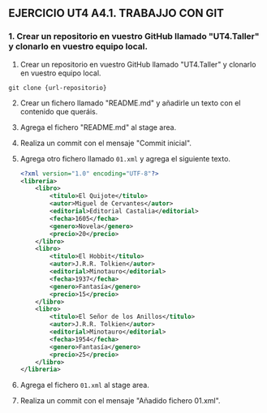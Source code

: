 ## EJERCICIO UT4 A4.1. TRABAJJO CON GIT

### 1. Crear un repositorio en vuestro GitHub llamado "UT4.Taller" y clonarlo en vuestro equipo local.

1. Crear un repositorio en vuestro GitHub llamado "UT4.Taller" y clonarlo en vuestro equipo local.

```console
git clone {url-repositorio}
```

2. Crear un fichero llamado "README.md" y añadirle un texto con el contenido que queráis.

3. Agrega el fichero "README.md" al stage area.

4. Realiza un commit con el mensaje "Commit inicial".

5. Agrega otro fichero llamado `01.xml` y agrega el siguiente texto.

   ```xml
   <?xml version="1.0" encoding="UTF-8"?>
   <libreria>
       <libro>
           <titulo>El Quijote</titulo>
           <autor>Miguel de Cervantes</autor>
           <editorial>Editorial Castalia</editorial>
           <fecha>1605</fecha>
           <genero>Novela</genero>
           <precio>20</precio>
       </libro>
       <libro>
           <titulo>El Hobbit</titulo>
           <autor>J.R.R. Tolkien</autor>
           <editorial>Minotauro</editorial>
           <fecha>1937</fecha>
           <genero>Fantasía</genero>
           <precio>15</precio>
       </libro>
       <libro>
           <titulo>El Señor de los Anillos</titulo>
           <autor>J.R.R. Tolkien</autor>
           <editorial>Minotauro</editorial>
           <fecha>1954</fecha>
           <genero>Fantasía</genero>
           <precio>25</precio>
       </libro>
   </libreria>
   ```

6. Agrega el fichero `01.xml` al stage area.

7. Realiza un commit con el mensaje "Añadido fichero 01.xml".

